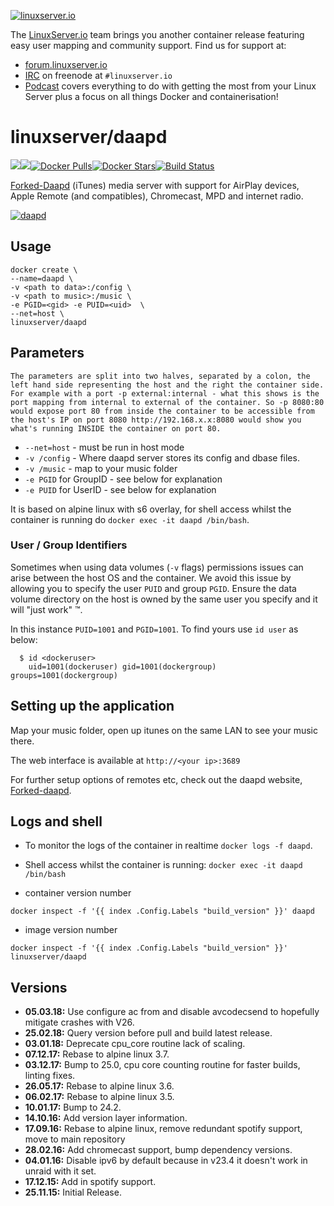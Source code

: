 [linuxserverurl]: https://linuxserver.io
[forumurl]: https://forum.linuxserver.io
[ircurl]: https://www.linuxserver.io/irc/
[podcasturl]: https://www.linuxserver.io/podcast/
[appurl]: https://ejurgensen.github.io/forked-daapd/
[hub]: https://hub.docker.com/r/linuxserver/daapd/

[![linuxserver.io](https://raw.githubusercontent.com/linuxserver/docker-templates/master/linuxserver.io/img/linuxserver_medium.png)][linuxserverurl]

The [LinuxServer.io][linuxserverurl] team brings you another container release featuring easy user mapping and community support. Find us for support at:
* [forum.linuxserver.io][forumurl]
* [IRC][ircurl] on freenode at `#linuxserver.io`
* [Podcast][podcasturl] covers everything to do with getting the most from your Linux Server plus a focus on all things Docker and containerisation!

# linuxserver/daapd
[![](https://images.microbadger.com/badges/version/linuxserver/daapd.svg)](https://microbadger.com/images/linuxserver/daapd "Get your own version badge on microbadger.com")[![](https://images.microbadger.com/badges/image/linuxserver/daapd.svg)](https://microbadger.com/images/linuxserver/daapd "Get your own image badge on microbadger.com")[![Docker Pulls](https://img.shields.io/docker/pulls/linuxserver/daapd.svg)][hub][![Docker Stars](https://img.shields.io/docker/stars/linuxserver/daapd.svg)][hub][![Build Status](https://ci.linuxserver.io/buildStatus/icon?job=Docker-Builders/x86-64/x86-64-daapd)](https://ci.linuxserver.io/job/Docker-Builders/job/x86-64/job/x86-64-daapd/)

[Forked-Daapd][appurl] (iTunes) media server with support for AirPlay devices, Apple Remote (and compatibles), Chromecast, MPD and internet radio.

[![daapd](https://raw.githubusercontent.com/linuxserver/beta-templates/master/lsiodev/img/daapd-git.png)][appurl]

## Usage

```
docker create \
--name=daapd \
-v <path to data>:/config \
-v <path to music>:/music \
-e PGID=<gid> -e PUID=<uid>  \
--net=host \
linuxserver/daapd
```

## Parameters

`The parameters are split into two halves, separated by a colon, the left hand side representing the host and the right the container side. 
For example with a port -p external:internal - what this shows is the port mapping from internal to external of the container.
So -p 8080:80 would expose port 80 from inside the container to be accessible from the host's IP on port 8080
http://192.168.x.x:8080 would show you what's running INSIDE the container on port 80.`


* `--net=host` - must be run in host mode
* `-v /config` - Where daapd server stores its config and dbase files.
* `-v /music` - map to your music folder
* `-e PGID` for GroupID - see below for explanation
* `-e PUID` for UserID - see below for explanation

It is based on alpine linux with s6 overlay, for shell access whilst the container is running do `docker exec -it daapd /bin/bash`.

### User / Group Identifiers

Sometimes when using data volumes (`-v` flags) permissions issues can arise between the host OS and the container. We avoid this issue by allowing you to specify the user `PUID` and group `PGID`. Ensure the data volume directory on the host is owned by the same user you specify and it will "just work" ™.

In this instance `PUID=1001` and `PGID=1001`. To find yours use `id user` as below:

```
  $ id <dockeruser>
    uid=1001(dockeruser) gid=1001(dockergroup) groups=1001(dockergroup)
```

## Setting up the application 

Map your music folder, open up itunes on the same LAN to see your music there.

The web interface is available at `http://<your ip>:3689`

For further setup options of remotes etc, check out the daapd website, [Forked-daapd][appurl].


## Logs and shell
* To monitor the logs of the container in realtime `docker logs -f daapd`.
* Shell access whilst the container is running: `docker exec -it daapd /bin/bash`

* container version number 

`docker inspect -f '{{ index .Config.Labels "build_version" }}' daapd`

* image version number

`docker inspect -f '{{ index .Config.Labels "build_version" }}' linuxserver/daapd`

## Versions

+ **05.03.18:** Use configure ac from and disable avcodecsend to hopefully mitigate crashes with V26.
+ **25.02.18:** Query version before pull and build latest release.
+ **03.01.18:** Deprecate cpu_core routine lack of scaling.
+ **07.12.17:** Rebase to alpine linux 3.7.
+ **03.12.17:** Bump to 25.0, cpu core counting routine for faster builds, linting fixes.
+ **26.05.17:** Rebase to alpine linux 3.6.
+ **06.02.17:** Rebase to alpine linux 3.5.
+ **10.01.17:** Bump to 24.2.
+ **14.10.16:** Add version layer information.
+ **17.09.16:** Rebase to alpine linux, remove redundant spotify support, move to main repository
+ **28.02.16:** Add chromecast support, bump dependency versions.
+ **04.01.16:** Disable ipv6 by default because in v23.4 it doesn't work in unraid with it set. 
+ **17.12.15:** Add in spotify support.
+ **25.11.15:** Initial Release.
